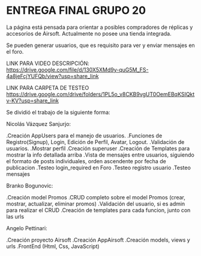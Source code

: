 # ENTREGA FINAL GRUPO 20

La página está pensada para orientar a posibles compradores de réplicas y accesorios de Airsoft.
Actualmente no posee una tienda integrada.

Se pueden generar usuarios, que es requisito para ver y enviar mensajes en el foro.

LINK PARA VIDEO DESCRIPCIÓN:
https://drive.google.com/file/d/130X5XMd9y-quG5M_FS-4a8jeFcjYUFQb/view?usp=share_link

LINK PARA CARPETA DE TESTEO
https://drive.google.com/drive/folders/1PL5o_v8CKB9vgUT0OemEBqKSIQktv-KV?usp=share_link


Se dividió el trabajo de la siguiente forma:


Nicolás Vázquez Sanjurjo:

.Creación AppUsers para el manejo de usuarios. 
.Funciones de Registro(Signup), Login, Edición de Perfil, Avatar, Logout.
.Validación de usuarios.
.Mostrar perfil
.Creación superuser
.Creación de Templates para mostrar la info detallada arriba
.Vista de mensajes entre usuarios, siguiendo el formato de posts individuales, orden ascendente por fecha de publicacion
.Testeo login_required en Foro
.Testeo registro usuario
.Testeo mensajes




Branko Bogunovic:

.Creación model Promos
.CRUD completo sobre el model Promos (crear, mostrar, actualizar, eliminar promos)
.Validación del usuario, si es admin para realizar el CRUD
.Creación de templates para cada funcion, junto con las urls


Angelo Pettinari:

.Creación proyecto Airsoft
.Creación AppAirsoft
.Creación models, views y urls
.FrontEnd (Html, Css, JavaScript)
